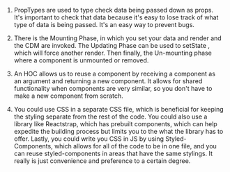 1) PropTypes are used to type check data being passed down as props. It's important to check that data because it's easy to lose track of what type of data is being passed. It's an easy way to prevent bugs.

2) There is the Mounting Phase, in which you set your data and render and the CDM are invoked. The Updating Phase can be used to setState , which will force another render. Then finally, the Un-mounting phase where a component is unmounted or removed.

3) An HOC allows us to reuse a component by receiving a component as an argument and returning a new component. It allows for shared functionality when components are very similar, so you don't have to make a new component from scratch.

4) You could use CSS in a separate CSS file, which is beneficial for keeping the styling separate from the rest of the code. You could also use a library like Reactstrap, which has prebuilt components, which can help expedite the building process but limits you to the what the library has to offer. Lastly, you could write you CSS in JS by using Styled-Components, which allows for all of the code to be in one file, and you can reuse styled-components in areas that have the same stylings. It really is just convenience and preference to a certain degree.

